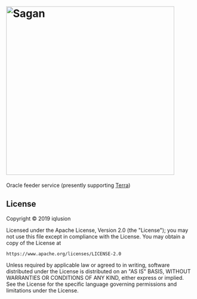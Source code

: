 # <img src="https://storage.googleapis.com/iqlusion-production-web/github/delphi/delphi-logo.png" width="450px" alt="Sagan">

Oracle feeder service (presently supporting [Terra])

## License

Copyright © 2019 iqlusion

Licensed under the Apache License, Version 2.0 (the "License");
you may not use this file except in compliance with the License.
You may obtain a copy of the License at

    https://www.apache.org/licenses/LICENSE-2.0

Unless required by applicable law or agreed to in writing, software
distributed under the License is distributed on an "AS IS" BASIS,
WITHOUT WARRANTIES OR CONDITIONS OF ANY KIND, either express or implied.
See the License for the specific language governing permissions and
limitations under the License.

[Terra]: https://terra.money/
